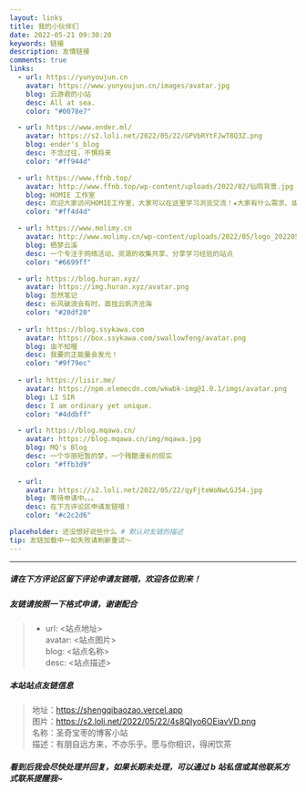 ```yaml
---
layout: links
title: 我的小伙伴们
date: 2022-05-21 09:30:20
keywords: 链接
description: 友情链接
comments: true
links:
  - url: https://yunyoujun.cn
    avatar: https://www.yunyoujun.cn/images/avatar.jpg
    blog: 云游君的小站
    desc: All at sea.
    color: "#0078e7"

  - url: https://www.ender.ml/
    avatar: https://s2.loli.net/2022/05/22/GPVbRYtFJwT8Q3Z.png
    blog: ender's_blog
    desc: 不念过往，不惧将来
    color: "#ff944d"

  - url: https://www.ffnb.top/
    avatar: http://www.ffnb.top/wp-content/uploads/2022/02/仙鸣背景.jpg
    blog: HOMIE 工作室
    desc: 欢迎大家访问HOMIE工作室，大家可以在这里学习浏览交流！★大家有什么需求、或者是更好的意见可以加我QQ联系推荐~
    color: "#ff4d4d"

  - url: https://www.molimy.cn
    avatar: http://www.molimy.cn/wp-content/uploads/2022/05/logo_20220506_uugai.com-16518403603981_gaitubao_154x1501.png
    blog: 栖梦云溪
    desc: 一个专注于网络活动、资源的收集共享、分享学习经验的站点
    color: "#6699ff"

  - url: https://blog.huran.xyz/
    avatar: https://img.huran.xyz/avatar.png
    blog: 忽然笔记
    desc: 长风破浪会有时，直挂云帆济沧海
    color: "#20df20"
  
  - url: https://blog.ssykawa.com
    avatar: https://box.ssykawa.com/swallowfeng/avatar.png
    blog: 虫不知喔
    desc: 我要的正能量会发光！
    color: "#9f79ec"
  
  - url: https://lisir.me/
    avatar: https://npm.elemecdn.com/wkwbk-img@1.0.1/imgs/avatar.png
    blog: LI SIR
    desc: I am ordinary yet unique.
    color: "#4ddbff"

  - url: https://blog.mqawa.cn/
    avatar: https://blog.mqawa.cn/img/mqawa.jpg
    blog: MQ's Blog
    desc: 一个华丽短暂的梦，一个残酷漫长的现实
    color: "#ffb3d9"
  
  - url:
    avatar: https://s2.loli.net/2022/05/22/qyFjteWoNwLGJ54.jpg
    blog: 等待申请中。。。
    desc: 在下方评论区申请友链哦！
    color: "#c2c2d6"

placeholder: 还没想好说些什么 # 默认对友链的描述
tip: 友链加载中～如失败请刷新重试～
---
```


---

##### **请在下方评论区留下评论申请友链哦，欢迎各位到来！**

##### **友链请按照一下格式申请，谢谢配合**

> - url: <站点地址>  
>   avatar: <站点图片>  
>   blog: <站点名称>  
>   desc: <站点描述>

##### **本站站点友链信息**

> 地址：https://shengqibaozao.vercel.app  
> 图片：https://s2.loli.net/2022/05/22/4s8QIyo6OEiavVD.png  
> 名称：圣奇宝枣的博客小站  
> 描述：有朋自远方来，不亦乐乎。愿与你相识，得闲饮茶

##### **看到后我会尽快处理并回复，如果长期未处理，可以通过 b 站私信或其他联系方式联系提醒我~**
